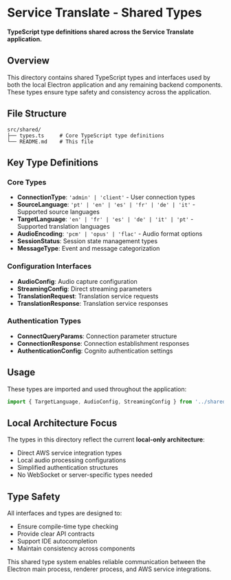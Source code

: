 # Service Translate - Shared Types

**TypeScript type definitions shared across the Service Translate application.**

## Overview

This directory contains shared TypeScript types and interfaces used by both the local Electron application and any remaining backend components. These types ensure type safety and consistency across the application.

## File Structure

```
src/shared/
├── types.ts     # Core TypeScript type definitions
└── README.md    # This file
```

## Key Type Definitions

### Core Types
- **ConnectionType**: `'admin' | 'client'` - User connection types
- **SourceLanguage**: `'pt' | 'en' | 'es' | 'fr' | 'de' | 'it'` - Supported source languages
- **TargetLanguage**: `'en' | 'fr' | 'es' | 'de' | 'it' | 'pt'` - Supported translation languages
- **AudioEncoding**: `'pcm' | 'opus' | 'flac'` - Audio format options
- **SessionStatus**: Session state management types
- **MessageType**: Event and message categorization

### Configuration Interfaces
- **AudioConfig**: Audio capture configuration
- **StreamingConfig**: Direct streaming parameters
- **TranslationRequest**: Translation service requests
- **TranslationResponse**: Translation service responses

### Authentication Types
- **ConnectQueryParams**: Connection parameter structure
- **ConnectionResponse**: Connection establishment responses
- **AuthenticationConfig**: Cognito authentication settings

## Usage

These types are imported and used throughout the application:

```typescript
import { TargetLanguage, AudioConfig, StreamingConfig } from '../shared/types';
```

## Local Architecture Focus

The types in this directory reflect the current **local-only architecture**:
- Direct AWS service integration types
- Local audio processing configurations
- Simplified authentication structures
- No WebSocket or server-specific types needed

## Type Safety

All interfaces and types are designed to:
- Ensure compile-time type checking
- Provide clear API contracts
- Support IDE autocompletion
- Maintain consistency across components

This shared type system enables reliable communication between the Electron main process, renderer process, and AWS service integrations.
